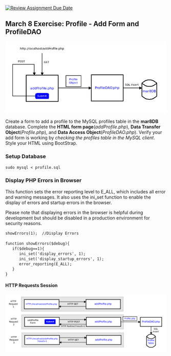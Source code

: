 [![Review Assignment Due Date](https://classroom.github.com/assets/deadline-readme-button-24ddc0f5d75046c5622901739e7c5dd533143b0c8e959d652212380cedb1ea36.svg)](https://classroom.github.com/a/_YDyiRBE)
## March 8 Exercise: Profile - Add Form and ProfileDAO

![diagram](images/inClassMar8.png)

Create a form to add a profile to the MySQL profiles table in the **mar8DB** database.  Complete the **HTML form page**(*addProfile.php*), **Data Transfer Object**(*Profile.php*), and **Data Access Object**(*ProfileDAO.php*). Verify your add form is working by *checking the profiles table in the MySQL client*. Style your HTML using BootStrap.

### Setup Database ###
```
sudo mysql < profile.sql
```

### Display PHP Errors in Browser 

This function sets the error reporting level to E_ALL, which includes all error and warning messages. It also uses the ini_set function to enable the display of errors and startup errors in the browser.

Please note that displaying errors in the browser is helpful during development but should be disabled in a production environment for security reasons. 
```
showErrors(1);  //Display Errors

function showErrors($debug){
   if($debug==1){
      ini_set('display_errors', 1);
      ini_set('display_startup_errors', 1);
      error_reporting(E_ALL);
   }
}
```

#### HTTP Requests Session

![session](images/addProfileSession.png)

